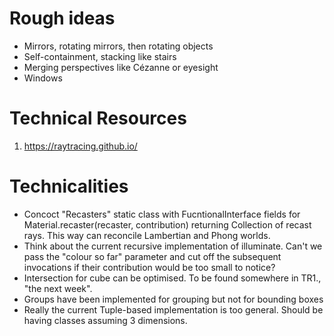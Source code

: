 # Rough ideas
- Mirrors, rotating mirrors, then rotating objects
- Self-containment, stacking like stairs
- Merging perspectives like Cézanne or eyesight
- Windows

# Technical Resources
1. https://raytracing.github.io/

# Technicalities
- Concoct "Recasters" static class with FucntionalInterface fields for Material.recaster(recaster, contribution)
returning Collection of recast rays. This way can reconcile Lambertian and Phong worlds.
- Think about the current recursive implementation of illuminate. Can't we pass the "colour so far"
parameter and cut off the subsequent invocations if their contribution would be too small to notice?
- Intersection for cube can be optimised. To be found somewhere in TR1., "the next week".
- Groups have been implemented for grouping but not for bounding boxes
- Really the current Tuple-based implementation is too general. Should be having
classes assuming 3 dimensions.